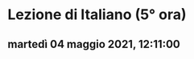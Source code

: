 

# Lezione di Italiano (5° ora)

## martedì 04 maggio 2021, 12:11:00

<!--stackedit_data:
eyJoaXN0b3J5IjpbLTgzMzMyNDc3OF19
-->